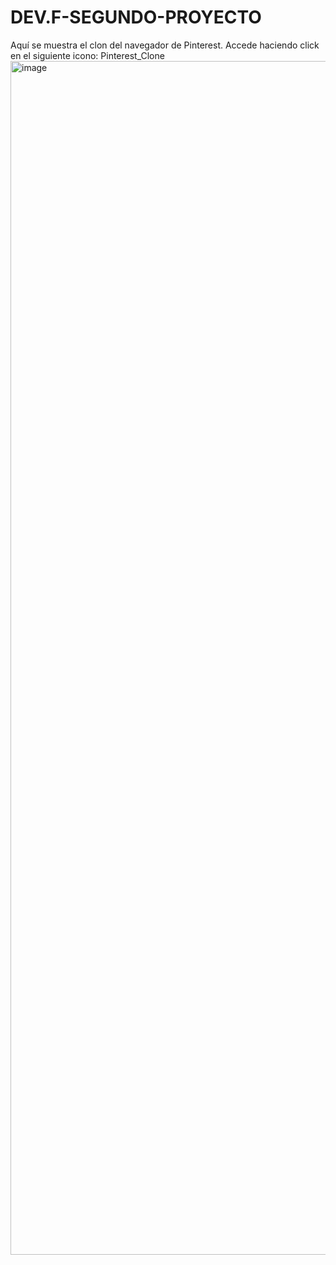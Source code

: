 # DEV.F-SEGUNDO-PROYECTO
Aquí se muestra el clon del navegador de Pinterest.
Accede haciendo click en el siguiente icono: Pinterest_Clone
<img width="1910" alt="image" src="https://github.com/JMisaelAlfaro/DEV.F-SEGUNDO-PROYECTO/assets/106613674/c7b4fb16-84ae-4e45-b074-922fc7c0f20f">
